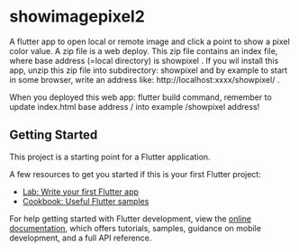 # showimagepixel2
A flutter app to open local or remote image and click a point to show a pixel color value.
A zip file is a web deploy. This zip file contains an index file, where base address (=local directory) is showpixel .
If you wil install this app, unzip this zip file into subdirectory: showpixel and by example to start in some browser,
write an address like: http://localhost:xxxx/showpixel/ .

When you deployed this web app: flutter build command, remember to update index.html
base address / into example /showpixel address!

## Getting Started

This project is a starting point for a Flutter application.

A few resources to get you started if this is your first Flutter project:

- [Lab: Write your first Flutter app](https://docs.flutter.dev/get-started/codelab)
- [Cookbook: Useful Flutter samples](https://docs.flutter.dev/cookbook)

For help getting started with Flutter development, view the
[online documentation](https://docs.flutter.dev/), which offers tutorials,
samples, guidance on mobile development, and a full API reference.

